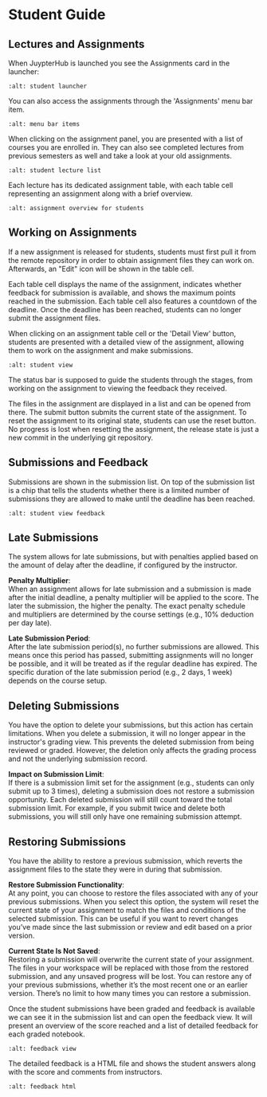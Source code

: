# Student Guide

<!-- TODO: should not mention students in 3rd person -->

## Lectures and Assignments

When JuypterHub is launched you see the Assignments card in the launcher:

```{image} _static/assets/images/student_launcher.png
:alt: student launcher
```

You can also access the assignments through the 'Assignments' menu bar item.

<!-- TODO: Add image of menu bar item. -->

```{image} _static/assets/images/assignments_menu_item.png
:alt: menu bar items
```

When clicking on the assignment panel, you are presented with a list of courses you are enrolled in. They can also see completed lectures from previous semesters as well and take a look at your old assignments.

```{image} _static/assets/images/student_lecture_list.png
:alt: student lecture list
```

Each lecture has its dedicated assignment table, with each table cell representing an assignment along with a brief overview.

```{image} _static/assets/gifs/student_assignment_table.gif
:alt: assignment overview for students
```

## Working on Assignments

If a new assignment is released for students, students must first pull it from the remote repository in order to obtain assignment files they can work on. Afterwards, an "Edit" icon will be shown in the table cell.

Each table cell displays the name of the assignment, indicates whether feedback for submission is available, and shows the maximum points reached in the submission. Each table cell also features a countdown of the deadline. Once the deadline has been reached, students can no longer submit the assignment files.

When clicking on an assignment table cell or the 'Detail View' button, students are presented with a detailed view of the assignment, allowing them to work on the assignment and make submissions.

```{image} _static/assets/images/student_detail_view.png
:alt: student view
```

The status bar is supposed to guide the students through the stages, from working on the assignment to viewing the feedback they received.

The files in the assignment are displayed in a list and can be opened from there. The submit button submits the current state of the assignment.
To reset the assignment to its original state, students can use the reset button.
No progress is lost when resetting the assignment, the release state is just a new commit in the underlying git repository.

## Submissions and Feedback

Submissions are shown in the submission list. On top of the submission list is a chip that tells the students whether there is a limited number of submissions they are allowed to make until the deadline has been reached.

```{image} _static/assets/images/student_view_feedback.png
:alt: student view feedback
```

## Late Submissions

The system allows for late submissions, but with penalties applied based on the amount of delay after the deadline, if configured by the instructor.

**Penalty Multiplier**:  
When an assignment allows for late submission and a submission is made after the initial deadline, a penalty multiplier will be applied to the score. The later the submission, the higher the penalty. The exact penalty schedule and multipliers are determined by the course settings (e.g., 10% deduction per day late).

**Late Submission Period**:  
After the late submission period(s), no further submissions are allowed. This means once this period has passed, submitting assignments will no longer be possible, and it will be treated as if the regular deadline has expired. The specific duration of the late submission period (e.g., 2 days, 1 week) depends on the course setup.

<!-- TODO: image -->

## Deleting Submissions

You have the option to delete your submissions, but this action has certain limitations. When you delete a submission, it will no longer appear in the instructor's grading view. This prevents the deleted submission from being reviewed or graded. However, the deletion only affects the grading process and not the underlying submission record.

**Impact on Submission Limit**:  
If there is a submission limit set for the assignment (e.g., students can only submit up to 3 times), deleting a submission does not restore a submission opportunity. Each deleted submission will still count toward the total submission limit. For example, if you submit twice and delete both submissions, you will still only have one remaining submission attempt.

## Restoring Submissions

You have the ability to restore a previous submission, which reverts the assignment files to the state they were in during that submission.

**Restore Submission Functionality**:  
At any point, you can choose to restore the files associated with any of your previous submissions. When you select this option, the system will reset the current state of your assignment to match the files and conditions of the selected submission. This can be useful if you want to revert changes you’ve made since the last submission or review and edit based on a prior version.

**Current State Is Not Saved**:  
Restoring a submission will overwrite the current state of your assignment. The files in your workspace will be replaced with those from the restored submission, and any unsaved progress will be lost. You can restore any of your previous submissions, whether it’s the most recent one or an earlier version. There’s no limit to how many times you can restore a submission.


Once the student submissions have been graded and feedback is available we can see it in the submission list and can open the feedback view. It will present an overview of the score reached and a list of detailed feedback for each graded notebook.

```{image} _static/assets/images/student_feedback_window.png
:alt: feedback view
```

The detailed feedback is a HTML file and shows the student answers along with the score and comments from instructors.

```{image} _static/assets/images/feedback_html.png
:alt: feedback html
```
